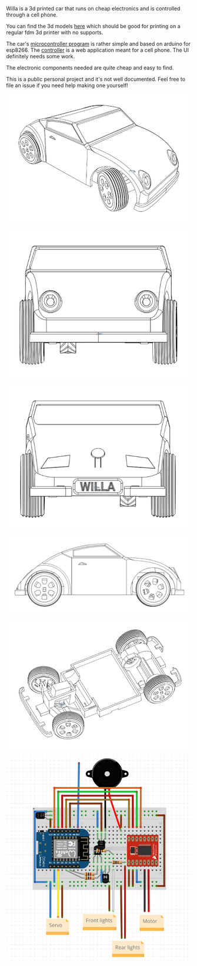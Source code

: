 Willa is a 3d printed car that runs on cheap electronics and is controlled through a cell phone. 

You can find the 3d models [here](https://cad.onshape.com/documents/a3768c69ddd425673407c209/w/250f642c82b616bd2bcb1eaa/e/00e849b00b7325b7d3f46ea1?renderMode=3&leftPanel=false&uiState=654e36dd3d2ae33b74140e15) which should be good for printing on a regular fdm 3d printer with no supports. 

The car's [microcontroller program](willa-mcu) is rather simple and based on arduino for esp8266. The [controller](willa-app) is a web application meant for a cell phone. The UI definitely needs some work.

The electronic components needed are quite cheap and easy to find. 

This is a public personal project and it's not well documented. Feel free to file an issue if you need help making one yourself!


![The 3d model's exterior view](docs/perspective.png)

![Front](docs/front.png)

![Back](docs/back.png)

![Side](docs/right.png)

![Without the lid](docs/interior.png)


![Breadboard and components -- not in sync with the current code](docs/breadboard.png)




